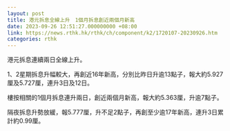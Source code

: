 ```yaml
---
layout: post
title: 港元拆息全線上升　1個月拆息創近兩個月新高
date: 2023-09-26 12:51:27.000000000 +08:00
link: https://news.rthk.hk/rthk/ch/component/k2/1720107-20230926.htm
categories: rthk
---
```


港元拆息連續兩日全線上升。

1、2星期拆息升幅較大，再創近16年新高，分別比昨日升逾13點子，報大約5.927厘及5.727厘，連升3日及12日。

樓按相關的1個月拆息連升兩日，創近兩個月新高，報大約5.363厘，升逾7點子。

隔夜拆息升勢放緩，報5.777厘，升不足2點子，再創至少逾17年新高，連升3日累計約0.99厘。
